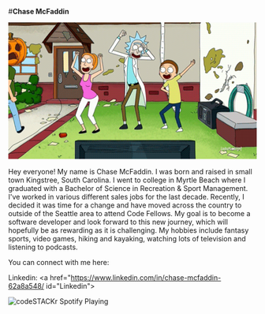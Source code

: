 #**Chase McFaddin**

<img width="960" src="images/IMG_0680.GIF">



Hey everyone! My name is Chase McFaddin. I was born and raised in small town Kingstree, South Carolina. I went to college in Myrtle Beach where I graduated with a Bachelor of Science in Recreation & Sport Management. I've worked in various different sales jobs for the last decade. Recently, I decided it was time for a change and have moved across the country to outside of the Seattle area to attend Code Fellows. My goal is to become a software developer and look forward to this new journey, which will hopefully be as rewarding as it is challenging. My hobbies include fantasy sports, video games, hiking and kayaking, watching lots of television and listening to podcasts.

You can connect with me here:

Linkedin: <a href="https://www.linkedin.com/in/chase-mcfaddin-62a8a548/ id="Linkedin"></a>
  
  
<img src="https://spotify-git-master.chasemcfaddin.vercel.app/api/spotify" alt="codeSTACKr Spotify Playing" width="350" />



<!--
**ChaseMcFaddin/ChaseMcFaddin** is a ✨ _special_ ✨ repository because its `README.md` (this file) appears on your GitHub profile.

<!-- <img src="images/clint-patterson-4v9xuoiwuK4-unsplash.jpg" width="900" height="400">







